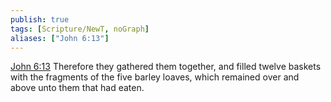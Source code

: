 ```yaml
---
publish: true
tags: [Scripture/NewT, noGraph]
aliases: ["John 6:13"]
---
```

[John 6:13](https://churchofjesuschrist.org/study/scriptures/nt/john/6?lang=eng&id=p13#p13) Therefore they gathered them together, and filled twelve baskets with the fragments of the five barley loaves, which remained over and above unto them that had eaten.
